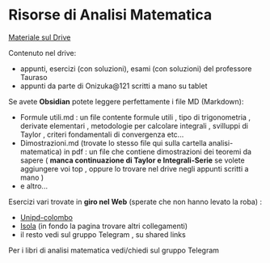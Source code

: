 # Risorse di Analisi Matematica

[Materiale sul Drive](https://drive.google.com/drive/folders/1AT3eRD8w8MrXsdFuHduqeG277uzM9TSr?usp=drive_link)

Contenuto nel drive: 
- appunti, esercizi (con soluzioni), esami (con soluzioni) del professore Tauraso
- appunti da parte di Onizuka@121 scritti a mano su tablet

Se avete **Obsidian** potete leggere perfettamente i file MD (Markdown): 
- Formule utili.md : un file contente formule utili , tipo di trigonometria , derivate elementari , metodologie per calcolare integrali , svilluppi di Taylor , criteri fondamentali di convergenza etc...
- Dimostrazioni.md (trovate lo stesso file qui sulla cartella analisi-matematica) in pdf : un file che contiene dimostrazioni dei teoremi da sapere ( **manca continuazione di Taylor e Integrali-Serie** se volete aggiungere voi top , oppure lo trovare nel drive negli appunti scritti a mano )
- e altro...

Esercizi vari trovate in **giro nel Web** (sperate che non hanno levato la roba) : 
- [Unipd-colombo](https://www.math.unipd.it/~colombo/didattica/analisi1/prove_scritte/)
- [Isola](https://www.mat.uniroma2.it/~isola/teaching/AnalisiUno/materiali.html) (in fondo la pagina trovare altri collegamenti)
- il resto vedi sul gruppo Telegram , su shared links


Per i libri di analisi matematica vedi/chiedi sul gruppo Telegram





